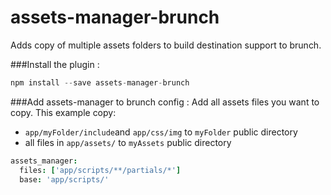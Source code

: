assets-manager-brunch
====================

Adds copy of multiple assets folders to build destination support to brunch.

###Install the plugin :
```js
npm install --save assets-manager-brunch
```

###Add assets-manager to brunch config :
Add all assets files you want to copy. This example copy:

* `app/myFolder/include`and `app/css/img` to `myFolder` public directory
* all files in `app/assets/` to `myAssets` public directory


```coffee
assets_manager:
  files: ['app/scripts/**/partials/*']
  base: 'app/scripts/'
```
